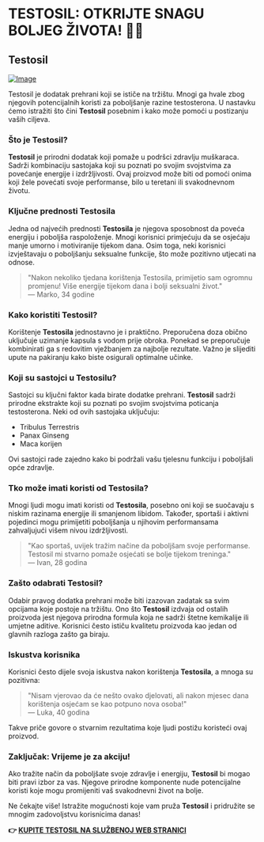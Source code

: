 # TESTOSIL: OTKRIJTE SNAGU BOLJEG ŽIVOTA! 💪✨

## Testosil

[![Image](https://www2.sellhealth.com/258/testosil_3_1.png)](https://gchaffi.com/4oD9uy7J)

Testosil je dodatak prehrani koji se ističe na tržištu. Mnogi ga hvale zbog njegovih potencijalnih koristi za poboljšanje razine testosterona. U nastavku ćemo istražiti što čini **Testosil** posebnim i kako može pomoći u postizanju vaših ciljeva.

### Što je Testosil?

**Testosil** je prirodni dodatak koji pomaže u podršci zdravlju muškaraca. Sadrži kombinaciju sastojaka koji su poznati po svojim svojstvima za povećanje energije i izdržljivosti. Ovaj proizvod može biti od pomoći onima koji žele povećati svoje performanse, bilo u teretani ili svakodnevnom životu.

### Ključne prednosti Testosila

Jedna od najvećih prednosti **Testosila** je njegova sposobnost da poveća energiju i poboljša raspoloženje. Mnogi korisnici primjećuju da se osjećaju manje umorno i motiviranije tijekom dana. Osim toga, neki korisnici izvještavaju o poboljšanju seksualne funkcije, što može pozitivno utjecati na odnose.

> "Nakon nekoliko tjedana korištenja Testosila, primijetio sam ogromnu promjenu! Više energije tijekom dana i bolji seksualni život."  
> — Marko, 34 godine

### Kako koristiti Testosil?

Korištenje **Testosila** jednostavno je i praktično. Preporučena doza obično uključuje uzimanje kapsula s vodom prije obroka. Ponekad se preporučuje kombinirati ga s redovitim vježbanjem za najbolje rezultate. Važno je slijediti upute na pakiranju kako biste osigurali optimalne učinke.

### Koji su sastojci u Testosilu?

Sastojci su ključni faktor kada birate dodatke prehrani. **Testosil** sadrži prirodne ekstrakte koji su poznati po svojim svojstvima poticanja testosterona. Neki od ovih sastojaka uključuju:

- Tribulus Terrestris
- Panax Ginseng
- Maca korijen

Ovi sastojci rade zajedno kako bi podržali vašu tjelesnu funkciju i poboljšali opće zdravlje.

### Tko može imati koristi od Testosila?

Mnogi ljudi mogu imati koristi od **Testosila**, posebno oni koji se suočavaju s niskim razinama energije ili smanjenom libidom. Također, sportaši i aktivni pojedinci mogu primijetiti poboljšanja u njihovim performansama zahvaljujući višem nivou izdržljivosti.

> "Kao sportaš, uvijek tražim načine da poboljšam svoje performanse. Testosil mi stvarno pomaže osjećati se bolje tijekom treninga."  
> — Ivan, 28 godina

### Zašto odabrati Testosil?

Odabir pravog dodatka prehrani može biti izazovan zadatak sa svim opcijama koje postoje na tržištu. Ono što **Testosil** izdvaja od ostalih proizvoda jest njegova prirodna formula koja ne sadrži štetne kemikalije ili umjetne aditive. Korisnici često ističu kvalitetu proizvoda kao jedan od glavnih razloga zašto ga biraju.

### Iskustva korisnika

Korisnici često dijele svoja iskustva nakon korištenja **Testosila**, a mnoga su pozitivna:

> "Nisam vjerovao da će nešto ovako djelovati, ali nakon mjesec dana korištenja osjećam se kao potpuno nova osoba!"  
> — Luka, 40 godina

Takve priče govore o stvarnim rezultatima koje ljudi postižu koristeći ovaj proizvod.

### Zaključak: Vrijeme je za akciju!

Ako tražite način da poboljšate svoje zdravlje i energiju, **Testosil** bi mogao biti pravi izbor za vas. Njegove prirodne komponente nude potencijalne koristi koje mogu promijeniti vaš svakodnevni život na bolje.

Ne čekajte više! Istražite mogućnosti koje vam pruža **Testosil** i pridružite se mnogim zadovoljstvu korisnicima danas!



**👉 [KUPITE TESTOSIL NA SLUŽBENOJ WEB STRANICI](https://gchaffi.com/4oD9uy7J)**
